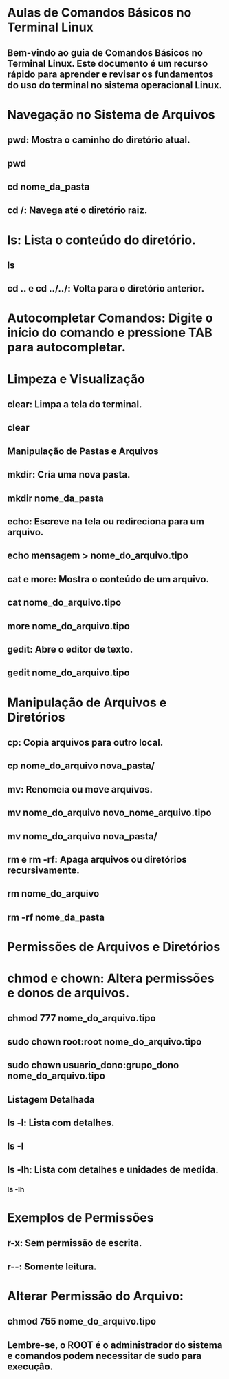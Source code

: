
# Aulas de Comandos Básicos no Terminal Linux
## Bem-vindo ao guia de Comandos Básicos no Terminal Linux. Este documento é um recurso rápido para aprender e revisar os fundamentos do uso do terminal no sistema operacional Linux.

# Navegação no Sistema de Arquivos
## pwd: Mostra o caminho do diretório atual.


## pwd

## cd nome_da_pasta
## cd /: Navega até o diretório raiz.

# ls: Lista o conteúdo do diretório.


## ls
## cd .. e cd ../../: Volta para o diretório anterior.

# Autocompletar Comandos: Digite o início do comando e pressione TAB para autocompletar.

# Limpeza e Visualização
## clear: Limpa a tela do terminal.
## clear
## Manipulação de Pastas e Arquivos
## mkdir: Cria uma nova pasta.

## mkdir nome_da_pasta
## echo: Escreve na tela ou redireciona para um arquivo.


## echo mensagem > nome_do_arquivo.tipo
## cat e more: Mostra o conteúdo de um arquivo.

## cat nome_do_arquivo.tipo
## more nome_do_arquivo.tipo
## gedit: Abre o editor de texto.
## gedit nome_do_arquivo.tipo

# Manipulação de Arquivos e Diretórios
## cp: Copia arquivos para outro local.


## cp nome_do_arquivo nova_pasta/
## mv: Renomeia ou move arquivos.


## mv nome_do_arquivo novo_nome_arquivo.tipo
## mv nome_do_arquivo nova_pasta/
## rm e rm -rf: Apaga arquivos ou diretórios recursivamente.
## rm nome_do_arquivo
## rm -rf nome_da_pasta

# Permissões de Arquivos e Diretórios
# chmod e chown: Altera permissões e donos de arquivos.
## chmod 777 nome_do_arquivo.tipo
## sudo chown root:root nome_do_arquivo.tipo
## sudo chown usuario_dono:grupo_dono nome_do_arquivo.tipo
## Listagem Detalhada
## ls -l: Lista com detalhes.


## ls -l
## ls -lh: Lista com detalhes e unidades de medida.
### ls -lh

# Exemplos de Permissões
## r-x: Sem permissão de escrita.
## r--: Somente leitura.

# Alterar Permissão do Arquivo:


## chmod 755 nome_do_arquivo.tipo
## Lembre-se, o ROOT é o administrador do sistema e comandos podem necessitar de sudo para execução.

